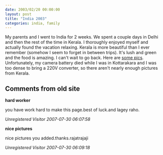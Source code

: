 ```yaml
---
date: 2003/02/20 00:00:00
layout: post
title: "India 2003"
categories: india, family
---
```


My parents and I went to India for 2 weeks. We spent a couple days in Delhi and then the rest of the time in Kerala. I thoroughly enjoyed myself and actually found the vacation relaxing. Kerala is more beautiful than I ever remember (somehow I seem to forget in between trips). It's lush and green and the food is amazing. I can't wait to go back. Here are [some pics](http://kurup.org/photo/album?album_id=5323). Unfortunately, my camera battery died while I was in Kottarakara and I was too dense to bring a 220V converter, so there aren't nearly enough pictures from Kerala.

<div id="comment-box">
<h2>Comments from old site</h2>

<div class="one-comment">
<p><b>hard worker</b></p>
<p>
you have work hard to make this page.best of luck.and lagey raho.
</p>
<address class="signature">
<span class="author">Unregistered Visitor</span>
<span class="date">2007-07-30 06:07:58</span>
</address>
</div>

<div class="one-comment">
<p><b>nice pictures</b></p>
<p>
nice pictures you added.thanks.rajatrajaji
</p>
<address class="signature">
<span class="author">Unregistered Visitor</span>
<span class="date">2007-07-30 06:09:18</span>
</address>
</div>

</div>
